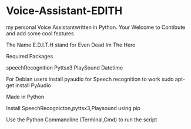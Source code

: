 # Voice-Assistant-EDITH
my personal Voice Assistantwritten in Python.
Your Welcome to Contibute and add some cool features

The Name E.D.I.T.H stand for Even Dead Im The Hero

Required Packages

speechRecognition
Pyttsx3
PlaySound
Datetime


For Debian users install pyaudio for Speech recognition to work
sudo apt-get install PyAudio

Made in Python

Install SpeechRecognicton,pyttsx3,Playsound using pip

Use the Python Commandline (Terminal,Cmd) to run the script
